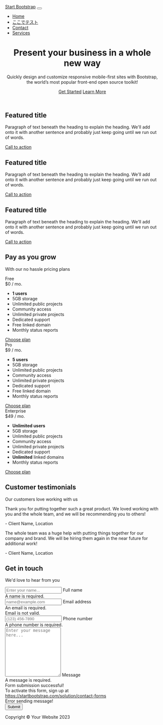 <!DOCTYPE html>
<html lang="ja">
    <head>
        <meta charset="utf-8" />
        <meta name="viewport" content="width=device-width, initial-scale=1, shrink-to-fit=no" />
        <meta name="description" content="" />
        <meta name="author" content="" />
        <title>Business Frontpage - Start Bootstrap Template</title>
        <!-- Favicon-->
        <link rel="icon" type="image/x-icon" href="assets/favicon.ico" />
        <!-- Bootstrap icons-->
        <link href="https://cdn.jsdelivr.net/npm/bootstrap-icons@1.4.1/font/bootstrap-icons.css" rel="stylesheet" />
        <!-- Core theme CSS (includes Bootstrap)-->
        <link href="css/styles.css" rel="stylesheet" />
    </head>
    <body>
        <!-- Responsive navbar-->
        <nav class="navbar navbar-expand-lg navbar-dark bg-dark">
            <div class="container px-5">
                <a class="navbar-brand" href="#!">Start Bootstrap</a>
                <button class="navbar-toggler" type="button" data-bs-toggle="collapse" data-bs-target="#navbarSupportedContent" aria-controls="navbarSupportedContent" aria-expanded="false" aria-label="Toggle navigation"><span class="navbar-toggler-icon"></span></button>
                <div class="collapse navbar-collapse" id="navbarSupportedContent">
                    <ul class="navbar-nav ms-auto mb-2 mb-lg-0">
                        <li class="nav-item"><a class="nav-link active" aria-current="page" href="#!">Home</a></li>
                        <li class="nav-item"><a class="nav-link" href="/about/">ここでテスト</a></li>
                        <li class="nav-item"><a class="nav-link" href="#!">Contact</a></li>
                        <li class="nav-item"><a class="nav-link" href="#!">Services</a></li>
                    </ul>
                </div>
            </div>
        </nav>
        <!-- Header-->
        <header class="bg-dark py-5">
            <div class="container px-5">
                <div class="row gx-5 justify-content-center">
                    <div class="col-lg-6">
                        <div class="text-center my-5">
                            <h1 class="display-5 fw-bolder text-white mb-2">Present your business in a whole new way</h1>
                            <p class="lead text-white-50 mb-4">Quickly design and customize responsive mobile-first sites with Bootstrap, the world’s most popular front-end open source toolkit!</p>
                            <div class="d-grid gap-3 d-sm-flex justify-content-sm-center">
                                <a class="btn btn-primary btn-lg px-4 me-sm-3" href="#features">Get Started</a>
                                <a class="btn btn-outline-light btn-lg px-4" href="#!">Learn More</a>
                            </div>
                        </div>
                    </div>
                </div>
            </div>
        </header>
        <!-- Features section-->
        <section class="py-5 border-bottom" id="features">
            <div class="container px-5 my-5">
                <div class="row gx-5">
                    <div class="col-lg-4 mb-5 mb-lg-0">
                        <div class="feature bg-primary bg-gradient text-white rounded-3 mb-3"><i class="bi bi-collection"></i></div>
                        <h2 class="h4 fw-bolder">Featured title</h2>
                        <p>Paragraph of text beneath the heading to explain the heading. We'll add onto it with another sentence and probably just keep going until we run out of words.</p>
                        <a class="text-decoration-none" href="#!">
                            Call to action
                            <i class="bi bi-arrow-right"></i>
                        </a>
                    </div>
                    <div class="col-lg-4 mb-5 mb-lg-0">
                        <div class="feature bg-primary bg-gradient text-white rounded-3 mb-3"><i class="bi bi-building"></i></div>
                        <h2 class="h4 fw-bolder">Featured title</h2>
                        <p>Paragraph of text beneath the heading to explain the heading. We'll add onto it with another sentence and probably just keep going until we run out of words.</p>
                        <a class="text-decoration-none" href="#!">
                            Call to action
                            <i class="bi bi-arrow-right"></i>
                        </a>
                    </div>
                    <div class="col-lg-4">
                        <div class="feature bg-primary bg-gradient text-white rounded-3 mb-3"><i class="bi bi-toggles2"></i></div>
                        <h2 class="h4 fw-bolder">Featured title</h2>
                        <p>Paragraph of text beneath the heading to explain the heading. We'll add onto it with another sentence and probably just keep going until we run out of words.</p>
                        <a class="text-decoration-none" href="#!">
                            Call to action
                            <i class="bi bi-arrow-right"></i>
                        </a>
                    </div>
                </div>
            </div>
        </section>
        <!-- Pricing section-->
        <section class="bg-light py-5 border-bottom">
            <div class="container px-5 my-5">
                <div class="text-center mb-5">
                    <h2 class="fw-bolder">Pay as you grow</h2>
                    <p class="lead mb-0">With our no hassle pricing plans</p>
                </div>
                <div class="row gx-5 justify-content-center">
                    <!-- Pricing card free-->
                    <div class="col-lg-6 col-xl-4">
                        <div class="card mb-5 mb-xl-0">
                            <div class="card-body p-5">
                                <div class="small text-uppercase fw-bold text-muted">Free</div>
                                <div class="mb-3">
                                    <span class="display-4 fw-bold">$0</span>
                                    <span class="text-muted">/ mo.</span>
                                </div>
                                <ul class="list-unstyled mb-4">
                                    <li class="mb-2">
                                        <i class="bi bi-check text-primary"></i>
                                        <strong>1 users</strong>
                                    </li>
                                    <li class="mb-2">
                                        <i class="bi bi-check text-primary"></i>
                                        5GB storage
                                    </li>
                                    <li class="mb-2">
                                        <i class="bi bi-check text-primary"></i>
                                        Unlimited public projects
                                    </li>
                                    <li class="mb-2">
                                        <i class="bi bi-check text-primary"></i>
                                        Community access
                                    </li>
                                    <li class="mb-2 text-muted">
                                        <i class="bi bi-x"></i>
                                        Unlimited private projects
                                    </li>
                                    <li class="mb-2 text-muted">
                                        <i class="bi bi-x"></i>
                                        Dedicated support
                                    </li>
                                    <li class="mb-2 text-muted">
                                        <i class="bi bi-x"></i>
                                        Free linked domain
                                    </li>
                                    <li class="text-muted">
                                        <i class="bi bi-x"></i>
                                        Monthly status reports
                                    </li>
                                </ul>
                                <div class="d-grid"><a class="btn btn-outline-primary" href="#!">Choose plan</a></div>
                            </div>
                        </div>
                    </div>
                    <!-- Pricing card pro-->
                    <div class="col-lg-6 col-xl-4">
                        <div class="card mb-5 mb-xl-0">
                            <div class="card-body p-5">
                                <div class="small text-uppercase fw-bold">
                                    <i class="bi bi-star-fill text-warning"></i>
                                    Pro
                                </div>
                                <div class="mb-3">
                                    <span class="display-4 fw-bold">$9</span>
                                    <span class="text-muted">/ mo.</span>
                                </div>
                                <ul class="list-unstyled mb-4">
                                    <li class="mb-2">
                                        <i class="bi bi-check text-primary"></i>
                                        <strong>5 users</strong>
                                    </li>
                                    <li class="mb-2">
                                        <i class="bi bi-check text-primary"></i>
                                        5GB storage
                                    </li>
                                    <li class="mb-2">
                                        <i class="bi bi-check text-primary"></i>
                                        Unlimited public projects
                                    </li>
                                    <li class="mb-2">
                                        <i class="bi bi-check text-primary"></i>
                                        Community access
                                    </li>
                                    <li class="mb-2">
                                        <i class="bi bi-check text-primary"></i>
                                        Unlimited private projects
                                    </li>
                                    <li class="mb-2">
                                        <i class="bi bi-check text-primary"></i>
                                        Dedicated support
                                    </li>
                                    <li class="mb-2">
                                        <i class="bi bi-check text-primary"></i>
                                        Free linked domain
                                    </li>
                                    <li class="text-muted">
                                        <i class="bi bi-x"></i>
                                        Monthly status reports
                                    </li>
                                </ul>
                                <div class="d-grid"><a class="btn btn-primary" href="#!">Choose plan</a></div>
                            </div>
                        </div>
                    </div>
                    <!-- Pricing card enterprise-->
                    <div class="col-lg-6 col-xl-4">
                        <div class="card">
                            <div class="card-body p-5">
                                <div class="small text-uppercase fw-bold text-muted">Enterprise</div>
                                <div class="mb-3">
                                    <span class="display-4 fw-bold">$49</span>
                                    <span class="text-muted">/ mo.</span>
                                </div>
                                <ul class="list-unstyled mb-4">
                                    <li class="mb-2">
                                        <i class="bi bi-check text-primary"></i>
                                        <strong>Unlimited users</strong>
                                    </li>
                                    <li class="mb-2">
                                        <i class="bi bi-check text-primary"></i>
                                        5GB storage
                                    </li>
                                    <li class="mb-2">
                                        <i class="bi bi-check text-primary"></i>
                                        Unlimited public projects
                                    </li>
                                    <li class="mb-2">
                                        <i class="bi bi-check text-primary"></i>
                                        Community access
                                    </li>
                                    <li class="mb-2">
                                        <i class="bi bi-check text-primary"></i>
                                        Unlimited private projects
                                    </li>
                                    <li class="mb-2">
                                        <i class="bi bi-check text-primary"></i>
                                        Dedicated support
                                    </li>
                                    <li class="mb-2">
                                        <i class="bi bi-check text-primary"></i>
                                        <strong>Unlimited</strong>
                                        linked domains
                                    </li>
                                    <li class="text-muted">
                                        <i class="bi bi-check text-primary"></i>
                                        Monthly status reports
                                    </li>
                                </ul>
                                <div class="d-grid"><a class="btn btn-outline-primary" href="#!">Choose plan</a></div>
                            </div>
                        </div>
                    </div>
                </div>
            </div>
        </section>
        <!-- Testimonials section-->
        <section class="py-5 border-bottom">
            <div class="container px-5 my-5 px-5">
                <div class="text-center mb-5">
                    <h2 class="fw-bolder">Customer testimonials</h2>
                    <p class="lead mb-0">Our customers love working with us</p>
                </div>
                <div class="row gx-5 justify-content-center">
                    <div class="col-lg-6">
                        <!-- Testimonial 1-->
                        <div class="card mb-4">
                            <div class="card-body p-4">
                                <div class="d-flex">
                                    <div class="flex-shrink-0"><i class="bi bi-chat-right-quote-fill text-primary fs-1"></i></div>
                                    <div class="ms-4">
                                        <p class="mb-1">Thank you for putting together such a great product. We loved working with you and the whole team, and we will be recommending you to others!</p>
                                        <div class="small text-muted">- Client Name, Location</div>
                                    </div>
                                </div>
                            </div>
                        </div>
                        <!-- Testimonial 2-->
                        <div class="card">
                            <div class="card-body p-4">
                                <div class="d-flex">
                                    <div class="flex-shrink-0"><i class="bi bi-chat-right-quote-fill text-primary fs-1"></i></div>
                                    <div class="ms-4">
                                        <p class="mb-1">The whole team was a huge help with putting things together for our company and brand. We will be hiring them again in the near future for additional work!</p>
                                        <div class="small text-muted">- Client Name, Location</div>
                                    </div>
                                </div>
                            </div>
                        </div>
                    </div>
                </div>
            </div>
        </section>
        <!-- Contact section-->
        <section class="bg-light py-5">
            <div class="container px-5 my-5 px-5">
                <div class="text-center mb-5">
                    <div class="feature bg-primary bg-gradient text-white rounded-3 mb-3"><i class="bi bi-envelope"></i></div>
                    <h2 class="fw-bolder">Get in touch</h2>
                    <p class="lead mb-0">We'd love to hear from you</p>
                </div>
                <div class="row gx-5 justify-content-center">
                    <div class="col-lg-6">
                        <!-- * * * * * * * * * * * * * * *-->
                        <!-- * * SB Forms Contact Form * *-->
                        <!-- * * * * * * * * * * * * * * *-->
                        <!-- This form is pre-integrated with SB Forms.-->
                        <!-- To make this form functional, sign up at-->
                        <!-- https://startbootstrap.com/solution/contact-forms-->
                        <!-- to get an API token!-->
                        <form id="contactForm" data-sb-form-api-token="API_TOKEN">
                            <!-- Name input-->
                            <div class="form-floating mb-3">
                                <input class="form-control" id="name" type="text" placeholder="Enter your name..." data-sb-validations="required" />
                                <label for="name">Full name</label>
                                <div class="invalid-feedback" data-sb-feedback="name:required">A name is required.</div>
                            </div>
                            <!-- Email address input-->
                            <div class="form-floating mb-3">
                                <input class="form-control" id="email" type="email" placeholder="name@example.com" data-sb-validations="required,email" />
                                <label for="email">Email address</label>
                                <div class="invalid-feedback" data-sb-feedback="email:required">An email is required.</div>
                                <div class="invalid-feedback" data-sb-feedback="email:email">Email is not valid.</div>
                            </div>
                            <!-- Phone number input-->
                            <div class="form-floating mb-3">
                                <input class="form-control" id="phone" type="tel" placeholder="(123) 456-7890" data-sb-validations="required" />
                                <label for="phone">Phone number</label>
                                <div class="invalid-feedback" data-sb-feedback="phone:required">A phone number is required.</div>
                            </div>
                            <!-- Message input-->
                            <div class="form-floating mb-3">
                                <textarea class="form-control" id="message" type="text" placeholder="Enter your message here..." style="height: 10rem" data-sb-validations="required"></textarea>
                                <label for="message">Message</label>
                                <div class="invalid-feedback" data-sb-feedback="message:required">A message is required.</div>
                            </div>
                            <!-- Submit success message-->
                            <!---->
                            <!-- This is what your users will see when the form-->
                            <!-- has successfully submitted-->
                            <div class="d-none" id="submitSuccessMessage">
                                <div class="text-center mb-3">
                                    <div class="fw-bolder">Form submission successful!</div>
                                    To activate this form, sign up at
                                    <br />
                                    <a href="https://startbootstrap.com/solution/contact-forms">https://startbootstrap.com/solution/contact-forms</a>
                                </div>
                            </div>
                            <!-- Submit error message-->
                            <!---->
                            <!-- This is what your users will see when there is-->
                            <!-- an error submitting the form-->
                            <div class="d-none" id="submitErrorMessage"><div class="text-center text-danger mb-3">Error sending message!</div></div>
                            <!-- Submit Button-->
                            <div class="d-grid"><button class="btn btn-primary btn-lg disabled" id="submitButton" type="submit">Submit</button></div>
                        </form>
                    </div>
                </div>
            </div>
        </section>
        <!-- Footer-->
        <footer class="py-5 bg-dark">
            <div class="container px-5"><p class="m-0 text-center text-white">Copyright &copy; Your Website 2023</p></div>
        </footer>
        <!-- Bootstrap core JS-->
        <script src="https://cdn.jsdelivr.net/npm/bootstrap@5.2.3/dist/js/bootstrap.bundle.min.js"></script>
        <!-- Core theme JS-->
        <script src="js/scripts.js"></script>
        <!-- * * * * * * * * * * * * * * * * * * * * * * * * * * * * * * * * * * * * * * * *-->
        <!-- * *                               SB Forms JS                               * *-->
        <!-- * * Activate your form at https://startbootstrap.com/solution/contact-forms * *-->
        <!-- * * * * * * * * * * * * * * * * * * * * * * * * * * * * * * * * * * * * * * * *-->
        <script src="https://cdn.startbootstrap.com/sb-forms-latest.js"></script>
    </body>
</html>